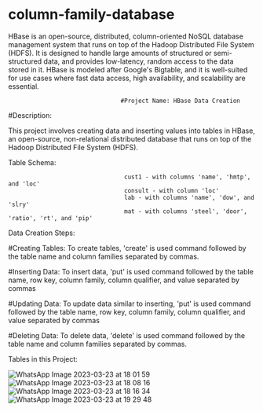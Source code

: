 # column-family-database

HBase is an open-source, distributed, column-oriented NoSQL database management system that runs on top of the Hadoop Distributed File System (HDFS). It is designed to handle large amounts of structured or semi-structured data, and provides low-latency, random access to the data stored in it. HBase is modeled after Google's Bigtable, and it is well-suited for use cases where fast data access, high availability, and scalability are essential.


                                    #Project Name: HBase Data Creation

#Description:

This project involves creating data and inserting values into tables in HBase, an open-source, non-relational distributed database that runs on top of the Hadoop Distributed File System (HDFS).

Table Schema:

                                     cust1 - with columns 'name', 'hmtp', and 'loc'
                                     consult - with column 'loc'
                                     lab - with columns 'name', 'dow', and 'slry'
                                     mat - with columns 'steel', 'door', 'ratio', 'rt', and 'pip'


Data Creation Steps:

#Creating Tables:
To create tables, 'create' is used command followed by the table name and column families separated by commas.


#Inserting Data:
To insert data, 'put' is used command followed by the table name, row key, column family, column qualifier, and value separated by commas


#Updating Data:
To update data similar to inserting, 'put' is used command followed by the table name, row key, column family, column qualifier, and value separated by commas

#Deleting Data:
To delete data, 'delete' is used command followed by the table name and column families separated by commas.

Tables in this Project:

![WhatsApp Image 2023-03-23 at 18 01 59](https://user-images.githubusercontent.com/124809181/227268139-84354a45-cbf9-4406-abfd-c934cb8aadf3.jpg)
![WhatsApp Image 2023-03-23 at 18 08 16](https://user-images.githubusercontent.com/124809181/227268234-27013178-43e8-40b1-b969-f1fb2e9887f0.jpg)
![WhatsApp Image 2023-03-23 at 18 16 34](https://user-images.githubusercontent.com/124809181/227268304-ef73cb51-72ea-4e21-afd8-4d3968d9bc17.jpg)
![WhatsApp Image 2023-03-23 at 19 29 48](https://user-images.githubusercontent.com/124809181/227268359-30b880ac-4221-41bd-b383-e29671bc4945.jpg)
